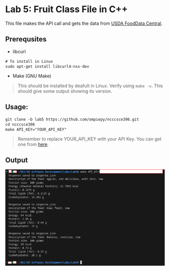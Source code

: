 # Lab 5: Fruit Class File in C++
This file makes the API call and gets the data from [USDA FoodData Central](https://fdc.nal.usda.gov/fdc-app.html#/).

## Prerequsites
- libcurl
```
# To install in Linux
sudo apt-get install libcurl4-nss-dev
```
- Make (GNU Make)
> This should be installed by deafult in Linux. Verify using ```make -v```. This should give some output showing its version.

## Usage:
```
git clone -b lab5 https://github.com/ompiepy/ncccsce306.git
cd ncccsce306
make API_KEY="YOUR_API_KEY"
```
> Remember to replace YOUR_API_KEY with your API Key. You can get one from [here](https://www.ers.usda.gov/developer/data-apis/#apiForm).

## Output
![output](output.png)